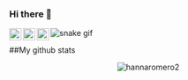 ### Hi there 👋

<a href="https://www.instagram.com/abhishknads/">
  <img align="left" alt="hanna's Instagram" width="22px" src="https://raw.githubusercontent.com/hussainweb/hussainweb/main/icons/instagram.png" />
</a>
<a href="https://www.linkedin.com/in/hanna-dominique-romero-solano-5184701a2/">
  <img align="left" alt="hanna's LinkedIN" width="22px" src="https://raw.githubusercontent.com/peterthehan/peterthehan/master/assets/linkedin.svg" />
</a>
<a href="https://open.spotify.com/user/hannaromero2?si=ff737ede578c4528">
  <img align="left" alt="hanna's Spotify" width="22px" src="https://raw.githubusercontent.com/peterthehan/peterthehan/master/assets/spotify.svg" />
</a>

![snake gif](https://github.com/hannaromero2/hannaromero2/blob/output/github-contribution-grid-snake.gif)


##My github stats
<p align="center"> <img src="https://github-readme-stats.vercel.app/api?username=hannaromero2&show_icons=true&theme=radical" alt="hannaromero2" />

